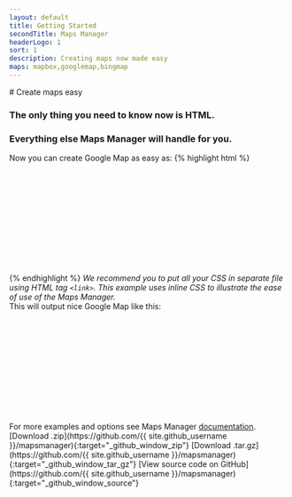 ```yaml
---
layout: default
title: Getting Started
secondTitle: Maps Manager
headerLogo: 1
sort: 1
description: Creating maps now made easy
maps: mapbox,googlemap,bingmap
---
```


<div class="pph center-again" markdown="1">
# Create maps easy

### The only thing you need to know now is HTML.

### Everything else Maps Manager will handle for you.
</div>

<div class="pph">
  Now you can create Google Map as easy as:
{% highlight html %}
<div data-mapsmanager="googlemap" style="height:200px"></div>
<!-- include once // -->
<script src="/path/to/jquery.min.js"></script>
<script src="/path/to/mapsmanager.min.js"></script>
<!-- // include once -->
{% endhighlight %}
  <i>We recommend you to put all your CSS in separate file using HTML tag <code>&lt;link&gt;</code>. This example uses inline CSS to illustrate the ease of use of the Maps Manager.</i>
</div>

<div class="pph">
This will output nice Google Map like this:
<div data-mapsmanager="googlemap" style="height:200px"></div>
</div>

<div class="pph center-again">
For more examples and options see Maps Manager <a href="/documentation/">documentation</a>.
</div>

<div class="center-again github-btns" markdown="1">
  [Download .zip](https://github.com/{{ site.github_username }}/mapsmanager){:target="_github_window_zip"}
  [Download .tar.gz](https://github.com/{{ site.github_username }}/mapsmanager){:target="_github_window_tar_gz"}
  [View source code on GitHub](https://github.com/{{ site.github_username }}/mapsmanager){:target="_github_window_source"}
</div>

